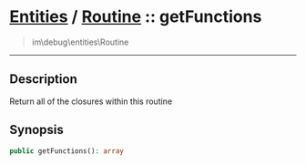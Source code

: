 # [Entities](entities.md) / [Routine](entities-Routine.md) :: getFunctions
 > im\debug\entities\Routine
____

## Description
Return all of the closures within this routine

## Synopsis
```php
public getFunctions(): array
```
